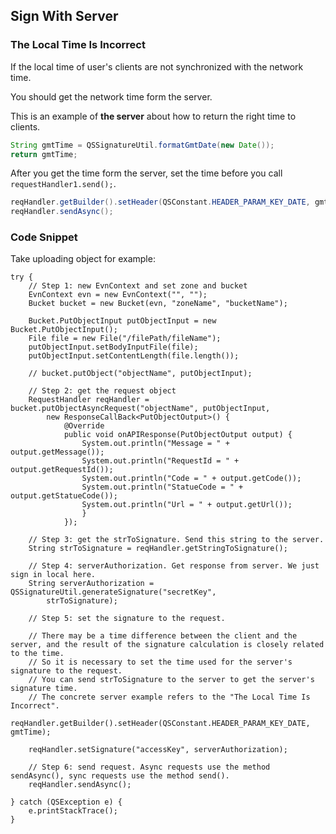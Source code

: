 ## Sign With Server

### The Local Time Is Incorrect

If the local time of user's clients are not synchronized with the network time.

You should get the network time form the server.

This is an example of **the server** about how to return the right time to clients.

```java
String gmtTime = QSSignatureUtil.formatGmtDate(new Date());
return gmtTime;
```

After you get the time form the server, set the time before you call ``` requestHandler1.send(); ```.

```java
reqHandler.getBuilder().setHeader(QSConstant.HEADER_PARAM_KEY_DATE, gmtTime);
reqHandler.sendAsync();
```


### Code Snippet

Take uploading object for example:
```
try {
    // Step 1: new EvnContext and set zone and bucket
    EvnContext evn = new EvnContext("", "");
    Bucket bucket = new Bucket(evn, "zoneName", "bucketName");

    Bucket.PutObjectInput putObjectInput = new Bucket.PutObjectInput();
    File file = new File("/filePath/fileName");
    putObjectInput.setBodyInputFile(file);
    putObjectInput.setContentLength(file.length());

    // bucket.putObject("objectName", putObjectInput);

    // Step 2: get the request object
    RequestHandler reqHandler = bucket.putObjectAsyncRequest("objectName", putObjectInput,
        new ResponseCallBack<PutObjectOutput>() {
            @Override
            public void onAPIResponse(PutObjectOutput output) {
                System.out.println("Message = " + output.getMessage());
                System.out.println("RequestId = " + output.getRequestId());
                System.out.println("Code = " + output.getCode());
                System.out.println("StatueCode = " + output.getStatueCode());
                System.out.println("Url = " + output.getUrl());
                }
            });
            
    // Step 3: get the strToSignature. Send this string to the server.
    String strToSignature = reqHandler.getStringToSignature();

    // Step 4: serverAuthorization. Get response from server. We just sign in local here.
    String serverAuthorization = QSSignatureUtil.generateSignature("secretKey",
        strToSignature);

    // Step 5: set the signature to the request.
    
    // There may be a time difference between the client and the server, and the result of the signature calculation is closely related to the time.
    // So it is necessary to set the time used for the server's signature to the request.
    // You can send strToSignature to the server to get the server's signature time.
    // The concrete server example refers to the "The Local Time Is Incorrect".
    reqHandler.getBuilder().setHeader(QSConstant.HEADER_PARAM_KEY_DATE, gmtTime);
    
    reqHandler.setSignature("accessKey", serverAuthorization);
    
    // Step 6: send request. Async requests use the method sendAsync(), sync requests use the method send().
    reqHandler.sendAsync();

} catch (QSException e) {
    e.printStackTrace();
}
```
